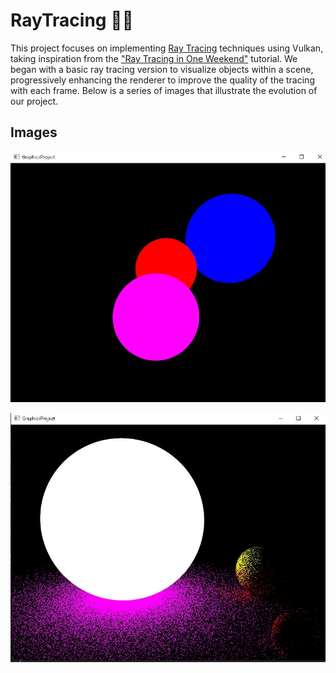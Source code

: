 # RayTracing 🔮✨
This project focuses on implementing [Ray Tracing](https://it.wikipedia.org/wiki/Ray_tracing) techniques using Vulkan, taking inspiration from the ["Ray Tracing in One Weekend"](https://raytracing.github.io/books/RayTracingInOneWeekend.html) tutorial. 
We began with a basic ray tracing version to visualize objects within a scene, progressively enhancing the renderer to improve the quality of the tracing with each frame. 
Below is a series of images that illustrate the evolution of our project.

## Images
<p align="center">
  <img src="https://github.com/loretor/RayTracing/blob/main/v1/Immagine.jpg" />
</p>

<p align="center">
  <img src="https://github.com/loretor/RayTracing/blob/main/v2/finalResult.jpg" />
</p>

